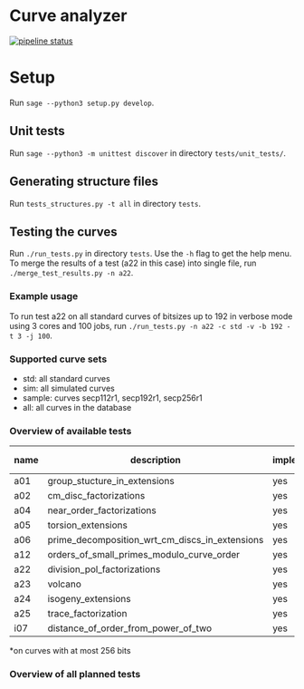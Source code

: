 # Curve analyzer

[![pipeline status](https://gitlab.fi.muni.cz/x408178/curve_analyzer/badges/master/pipeline.svg)](https://gitlab.fi.muni.cz/x408178/curve_analyzer/-/commits/master)

# Setup

Run `sage --python3 setup.py develop`.

## Unit tests
Run `sage --python3 -m unittest discover` in directory `tests/unit_tests/`.

## Generating structure files
Run `tests_structures.py -t all` in directory `tests`.

## Testing the curves

Run `./run_tests.py` in directory `tests`. Use the `-h` flag to get the help menu. To merge the results of a test (a22 in this case) into single file, run `./merge_test_results.py -n a22`.

### Example usage

To run test a22 on all standard curves of bitsizes up to 192 in verbose mode using 3 cores and 100 jobs, run `./run_tests.py -n a22 -c std -v -b 192 -t 3 -j 100`.

### Supported curve sets

- std: all standard curves
- sim: all simulated curves
- sample: curves secp112r1, secp192r1, secp256r1
- all: all curves in the database

### Overview of available tests

| name | description	| implemented  	|  computed\* 	|  time req. 	| memory req.  	|
|---	|---	|---	|---	|---	|---	|
a01 | group_stucture_in_extensions 					 | yes | no 	| high | low
a02 | cm_disc_factorizations						 | yes | no 	| high | low
a04 | near_order_factorizations 					 | yes | no 	| high | low
a05 | torsion_extensions 							 | yes | yes 	| medium | low
a06 | prime_decomposition_wrt_cm_discs_in_extensions | yes | yes 	| high | medium
a12 | orders_of_small_primes_modulo_curve_order		 | yes | yes 	| medium | low
a22 | division_pol_factorizations					 | yes | partly | high | high
a23 | volcano										 | yes | yes 	| high | low
a24 | isogeny_extensions							 | yes | partly | medium | low
a25 | trace_factorization							 | yes | yes 	| low | low
i07 | distance_of_order_from_power_of_two			 | yes | partly | low  | low

\*on curves with at most 256 bits

### Overview of all planned tests